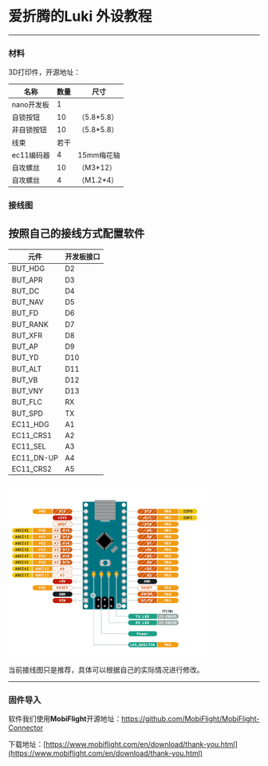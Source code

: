 # 爱折腾的Luki 外设教程

---

### **材料**

3D打印件，开源地址：

| 名称       | 数量 | 尺寸        |
| ---------- | ---- | ----------- |
| nano开发板 | 1    |             |
| 自锁按钮   | 10   | （5.8*5.8） |
| 非自锁按钮 | 10   | （5.8*5.8） |
| 线束       | 若干 |             |
| ec11编码器 | 4    | 15mm梅花轴  |
| 自攻螺丝   | 10   | （M3*12）   |
| 自攻螺丝   | 4    | （M1.2*4）  |

### **接线图**

## **按照自己的接线方式配置软件**

| 元件       | 开发板接口 |
| ---------- | ---------- |
| BUT_HDG    | D2         |
| BUT_APR    | D3         |
| BUT_DC     | D4         |
| BUT_NAV    | D5         |
| BUT_FD     | D6         |
| BUT_RANK   | D7         |
| BUT_XFR    | D8         |
| BUT_AP     | D9         |
| BUT_YD     | D10        |
| BUT_ALT    | D11        |
| BUT_VB     | D12        |
| BUT_VNY    | D13        |
| BUT_FLC    | RX         |
| BUT_SPD    | TX         |
| EC11_HDG   | A1         |
| EC11_CRS1  | A2         |
| EC11_SEL   | A3         |
| EC11_DN-UP | A4         |
| EC11_CRS2  | A5         |

 <img src="/img/image.png" width="400">



当前接线图只是推荐，具体可以根据自己的实际情况进行修改。 

---

### **固件导入**

软件我们使用**MobiFlight**开源地址：https://github.com/MobiFlight/MobiFlight-Connector

下载地址：[https://www.mobiflight.com/en/download/thank-you.html](https://www.mobiflight.com/en/download/thank-you.html)

